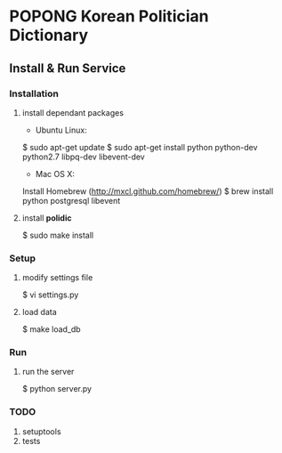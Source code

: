 POPONG Korean Politician Dictionary
===================================

Install & Run Service
---------------------

### Installation

1. install dependant packages

    - Ubuntu Linux:

	$ sudo apt-get update
	$ sudo apt-get install python python-dev python2.7 libpq-dev libevent-dev

    - Mac OS X:
	
	Install Homebrew (http://mxcl.github.com/homebrew/)
	$ brew install python postgresql libevent

1. install **polidic**

	$ sudo make install

### Setup

1. modify settings file

	$ vi settings.py

1. load data

	$ make load_db

### Run

1. run the server

	$ python server.py

### TODO

1. setuptools
1. tests
